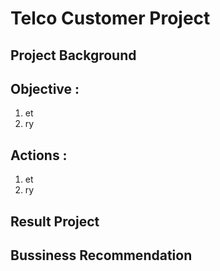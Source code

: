 # **Telco Customer Project**

## Project Background

## Objective :
1. et
2. ry
   
## Actions :
1. et
2. ry

## Result Project

## Bussiness Recommendation
